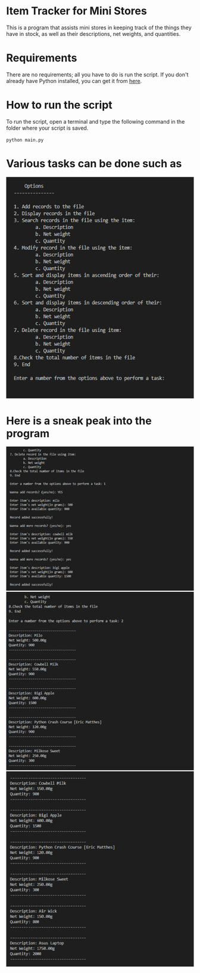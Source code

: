 # Item Tracker for Mini Stores

This is a program that assists mini stores in keeping track of the things they have in stock, as well as their descriptions, net weights, and quantities.

# Requirements

There are no requirements; all you have to do is run the script. If you don't already have Python installed, you can get it from [here](https://www.python.org/downloads/).

# How to run the script

To run the script, open a terminal and type the following command in the folder where your script is saved.

`python main.py`

# Various tasks can be done such as

![Alt Text](Screenshots/options.png)

# Here is a sneak peak into the program

![Alt Text](Screenshots/screenshot_1.png)
![Alt Text](Screenshots/screenshot_2.png)
![Alt Text](Screenshots/screenshot_3.png)
